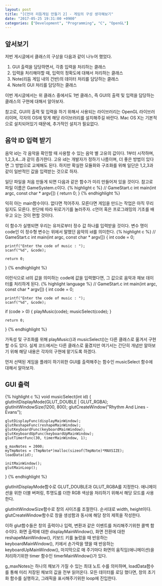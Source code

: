 ```yaml
---
layout: post
title: "[C언어 리듬게임 만들기 2] - 게임의 구성 생각해보기"
date: "2017-05-25 19:31:00 +0900"
categories: ["Development", "Programming", "C", "OpenGL"]
---
```

## 앞서보기
저번 게시글에서 클래스의 구상을 다음과 같이 나누어 했었다.
1. GUI 출력을 담당하면서, 각종 입력을 처리하는 클래스
2. 입력을 처리해야할 때, 입력의 정확도에 대해서 처리하는 클래스
3. Note(리듬 게임 내의 건반)의 데이터 처리를 담당하는 클래스
4. Note의 GUI 처리를 담당하는 클래스

이번 게시글에서는 위 클래스 중에서도 1번 클래스, 즉 GUI의 출력 및 입력을 담당하는 클래스의 구현에 대해서 알아보자.

참고로, GUI의 출력 및 입력을 하기 위해서 사용되는 라이브러리는 OpenGL 라이브러리이며, 각자의 OS에 맞게 해당 라이브러리를 설치해주길 바란다.
Mac OS X는 기본적으로 설치되어있기 때문에, 추가적인 설치가 필요없다.

## 음악 ID 입력 받기
음악 id는 각 음악을 확인할 때 사용할 수 있는 음악 별 고유의 값이다.
1부터 시작하며, 1,2,3,4...과 같이 증가한다.
고유 id는 개발자가 정하기 나름이며, 더 좋은 방법이 있다면 그 방법으로 교체해도 된다.
하지만 확실한 모듈화와 구조화를 위해 일단은 1,2,3과 같이 일반적인 값을 입력받는 것으로 하자.

일단 파일을 처음 만들게 되면 다음과 같은 함수가 미리 만들어져 있을 것이다.
참고로 파일 이름은 GameSystem.c이다.
{% highlight c %}
// GameStart.c
int main(int argc, const char * argv[]) {
	return 0;
}
{% endhighlight %}

익히 아는 main함수이다.
없다면 적어주자.
모른다면 게임을 만드는 작업은 아직 무리일지도 모른다. 판단에 따라 뒤로가기를 눌러주자. c언어 혹은 프로그래밍의 기초를 배우고 오는 것이 편할 것이다.

이 함수가 실행되면 우리는 유저로부터 정수 값 하나를 입력받을 것이다. 변수 명이 code인 이 정수형 변수는 위에서 말했던 음악의 id를 의미한다.
{% highlight c %}
// GameStart.c
int main(int argc, const char * argv[]) {
  int code = 0;

	printf("Enter the code of music : ");
	scanf("%d", &code);

	return 0;
}
{% endhighlight %}

이런식으로 id의 값을 의미하는 code에 값을 입력했다면, 그 값으로 음악과 채보 데이터를 처리하게 된다.
{% highlight language %}
// GameStart.c
int main(int argc, const char * argv[]) {
  int code = 0;

	printf("Enter the code of music : ");
	scanf("%d", &code);

  if (code > 0) {
      playMusic(code);
  		musicSelect(code);
  }

	return 0;
}
{% endhighlight %}

가독성 및 구조화를 위해 playMusic()과 musicSelect()는 다른 클래스로 옮겨서 구현할 수도 있다.
실제 코드에서는 다른 클래스로 옮겼지만 여기서는 간단히 개념만 알아보기 위해 해당 내용은 각자의 구현에 맡기도록 하겠다.

먼저 선택된 게임을 플레이 하기위한 GUI를 출력해주는 함수인 musicSelect 함수에 대해서 알아보자.
## GUI 출력
{% highlight c %}
void musicSelect(int id) {
	glutInitDisplayMode(GLUT_DOUBLE | GLUT_RGBA);
	glutInitWindowSize(1200, 800);
	glutCreateWindow("Rhythm And Lines - Evans");

	glutDisplayFunc(displayMainWindow);
	glutReshapeFunc(reshapeMainWindow);
	glutKeyboardFunc(keyboardMainWindow);
	glutKeyboardUpFunc(keyboardUpMainWindow);
	glutTimerFunc(30, timerMainWindow, 1);

	g_maxNotes = 2000;
	myTmpNotes = (TmpNote*)malloc(sizeof(TmpNote)*MAXSIZE);
	loadData(id);

	initMainWindow();
	glutMainLoop();
}
{% endhighlight %}

glutInitDisplayMode함수로 GLUT_DOUBLE과 GLUT_RGBA를 지정한다.
애니메이션을 위한 더블 버퍼링, 투명도를 더한 RGB 색상을 처리하기 위해서 해당 모드를 사용한다.

glutInitWindowSize함수로 창의 사이즈를 조절한다. 순서대로 width, height이다.
glutCreateWindow함수로 창을 생성함과 동시에 해당 창의 제목을 작성한다.

이하 glut함수들은 창의 출력이나 입력, 변환과 같은 이벤트를 처리해주기위한 콜백 함수이다.
화면 출력에 대한 displayMainWindow(), 화면 전환에 대한 reshapeMainWindow(), 키보드 키를 눌렀을 때 반응하는 keyboardMainWindow(), 키에서 손가락을 땠을 때 반응하는 keyboardUpMainWindow(), 마지막으로 매 주기마다 화면의 움직임(애니메이션)을 처리하기위한 timer 함수인 timerMainWindow()가 있다.

g_maxNotes는 하나의 채보가 가질 수 있는 최대 노트 수를 의미하며, loadData함수를 통해 미리 저장된 채보의 값을 전부 읽어온다.
모든 데이터를 로딩 했다면, 창의 초기화 함수를 실행하고, 그래픽을 표시해주기위한 loop에 진입한다.
